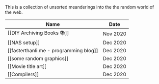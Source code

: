 This is a collection of unsorted meanderings into the the random world of the web.

|Name                                             | Date |
|------------------------------|--------|
| [[DIY Archiving Books 📚]]    | Nov 2020 |
|   [[NAS setup]]                       | Dec 2020 |
| [[fasterthanli.me - programming blog]]      | Dec 2020 |
| [[some random graphics]]    | Dec 2020 |
| [[Movie title art]]  | Dec 2020 | 
| [[Compilers]] | Dec 2020 |